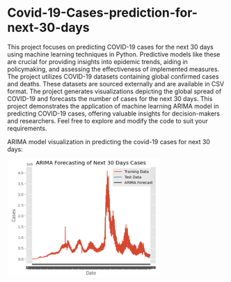 # Covid-19-Cases-prediction-for-next-30-days

This project focuses on predicting COVID-19 cases for the next 30 days using machine learning techniques in Python. Predictive models like these are crucial for providing insights into epidemic trends, aiding in policymaking, and assessing the effectiveness of implemented measures. The project utilizes COVID-19 datasets containing global confirmed cases and deaths. These datasets are sourced externally and are available in CSV format.
The project generates visualizations depicting the global spread of COVID-19 and forecasts the number of cases for the next 30 days. This project demonstrates the application of machine learning ARIMA model in predicting COVID-19 cases, offering valuable insights for decision-makers and researchers. Feel free to explore and modify the code to suit your requirements.

ARIMA model visualization in predicting the covid-19 cases for next 30 days:

<img src="https://github.com/bhemeshwaryeturi30/Covid-19-Cases-prediction-for-next-30-days/blob/main/Visualization-4.png" width="70%" height="70%">




